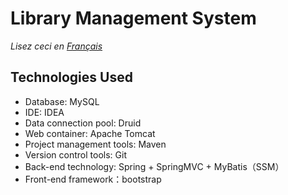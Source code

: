 # Library Management System
*Lisez ceci en [Français](README.md)*
## Technologies Used
- Database: MySQL
- IDE: IDEA
- Data connection pool: Druid
- Web container: Apache Tomcat
- Project management tools: Maven
- Version control tools: Git
- Back-end technology: Spring + SpringMVC + MyBatis（SSM）
- Front-end framework：bootstrap